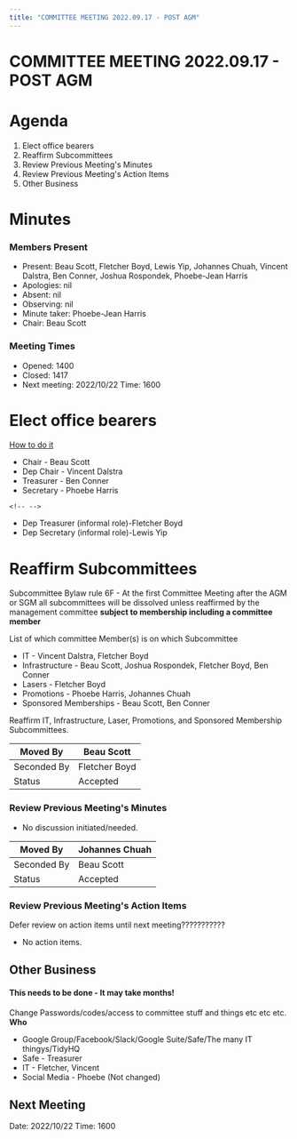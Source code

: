 ```yaml
---
title: "COMMITTEE MEETING 2022.09.17 - POST AGM"
---
```

# COMMITTEE MEETING 2022.09.17 - POST AGM

# Agenda

1.  Elect office bearers
2.  Reaffirm Subcommittees
3.  Review Previous Meeting's Minutes
4.  Review Previous Meeting's Action Items
5.  Other Business

# Minutes

### Members Present

-   Present: Beau Scott, Fletcher Boyd, Lewis Yip, Johannes Chuah, Vincent Dalstra, Ben Conner, Joshua Rospondek, Phoebe-Jean Harris
-   Apologies: nil
-   Absent: nil
-   Observing: nil
-   Minute taker: Phoebe-Jean Harris
-   Chair: Beau Scott

### Meeting Times

-   Opened: 1400
-   Closed: 1417
-   Next meeting: 2022/10/22 Time: 1600

# Elect office bearers

[How to do it](https://wiki.artifactory.org.au/doku.php?id=constitution#election_of_office_bearers)

-   Chair - Beau Scott
-   Dep Chair - Vincent Dalstra
-   Treasurer - Ben Conner
-   Secretary - Phoebe Harris

```{=html}
<!-- -->
```
-   Dep Treasurer (informal role)-Fletcher Boyd
-   Dep Secretary (informal role)-Lewis Yip

# Reaffirm Subcommittees

Subcommittee Bylaw rule 6F - At the first Committee Meeting after the AGM or SGM all subcommittees will be dissolved unless reaffirmed by the management committee **subject to membership including a committee member**

List of which committee Member(s) is on which Subcommittee

-   IT - Vincent Dalstra, Fletcher Boyd
-   Infrastructure - Beau Scott, Joshua Rospondek, Fletcher Boyd, Ben Conner
-   Lasers - Fletcher Boyd
-   Promotions - Phoebe Harris, Johannes Chuah
-   Sponsored Memberships - Beau Scott, Ben Conner

Reaffirm IT, Infrastructure, Laser, Promotions, and Sponsored Membership Subcommittees.

| Moved By    | Beau Scott    |
|-------------|---------------|
| Seconded By | Fletcher Boyd |
| Status      | Accepted      |

### Review Previous Meeting's Minutes

-   No discussion initiated/needed.

| Moved By    | Johannes Chuah |
|-------------|----------------|
| Seconded By | Beau Scott     |
| Status      | Accepted       |

### Review Previous Meeting's Action Items

Defer review on action items until next meeting???????????

-   No action items.

## Other Business

#### This needs to be done - It may take months!

Change Passwords/codes/access to committee stuff and things etc etc etc. **Who**

-   Google Group/Facebook/Slack/Google Suite/Safe/The many IT thingys/TidyHQ
-   Safe - Treasurer
-   IT - Fletcher, Vincent
-   Social Media - Phoebe (Not changed)

## Next Meeting

Date: 2022/10/22 Time: 1600
